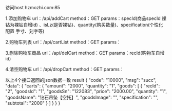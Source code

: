 访问host hzmozhi.com:85

1.添加购物车 
url：/api/addCart
method：GET
params：specId(商品specId 裸钻为裸钻自增id) 、isLz(是否裸钻)、quantity(购买数量)、specification(个性化配置 手寸、刻字等)

2.购物车列表
url：/api/cartList
method：GET
params：

3.删除购物车商品
url：/api/delCart
method：GET
params：recId(购物车自增id)

4.清空购物车
url：/api/dropCart
method：GET
params：


以上4个接口返回的json数据一致
result
{
    "code": "10000",
    "msg": "succ",
    "data": {
        "carts": {
            "amount": "2000",
            "quantity": "1",
            "goods": [
                {
                    "recId": "2",
                    "goodsId": "1",
                    "goodsSn": "122083",
                    "price": "2000.00",
                    "quantity": "1",
                    "goodsName": "钻石吊坠【空托】",
                    "goodsImage": "",
                    "specification": "",
                    "subtotal": "2000"
                }
            ]
        }
    }
}
